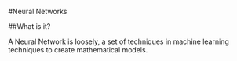 #Neural Networks

##What is it?

A Neural Network is loosely, a set of techniques in machine learning techniques to create mathematical models.  